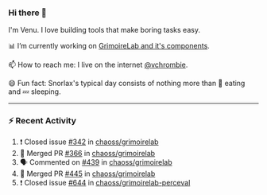 ### Hi there 👋

I'm Venu. I love building tools that make boring tasks easy.

📊 I’m currently working on [GrimoireLab and it's components](https://chaoss.github.io/grimoirelab).

📫 How to reach me: I live on the internet [@vchrombie](https://www.google.co.in/search?q=vchrombie).

😄 Fun fact: Snorlax's typical day consists of nothing more than :doughnut: eating and :zzz: sleeping.

---

### :zap: Recent Activity

<!--START_SECTION:activity-->
1. ❗️ Closed issue [#342](https://github.com/chaoss/grimoirelab/issues/342) in [chaoss/grimoirelab](https://github.com/chaoss/grimoirelab)
2. 🎉 Merged PR [#366](https://github.com/chaoss/grimoirelab/pull/366) in [chaoss/grimoirelab](https://github.com/chaoss/grimoirelab)
3. 🗣 Commented on [#439](https://github.com/chaoss/grimoirelab/issues/439) in [chaoss/grimoirelab](https://github.com/chaoss/grimoirelab)
4. 🎉 Merged PR [#445](https://github.com/chaoss/grimoirelab/pull/445) in [chaoss/grimoirelab](https://github.com/chaoss/grimoirelab)
5. ❗️ Closed issue [#644](https://github.com/chaoss/grimoirelab-perceval/issues/644) in [chaoss/grimoirelab-perceval](https://github.com/chaoss/grimoirelab-perceval)
<!--END_SECTION:activity-->

<!--
**vchrombie/vchrombie** is a ✨ _special_ ✨ repository because its `README.md` (this file) appears on your GitHub profile.

Here are some ideas to get you started:

- 🔭 I’m currently working on ...
- 🌱 I’m currently learning ...
- 👯 I’m looking to collaborate on ...
- 🤔 I’m looking for help with ...
- 💬 Ask me about ...
- 📫 How to reach me: ...
- 😄 Pronouns: ...
- ⚡ Fun fact: ...
-->
